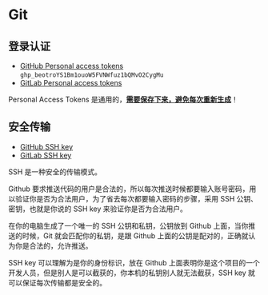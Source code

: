 # Git

## 登录认证

- [GitHub Personal access tokens](https://github.com/settings/tokens) `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`
- [GitLab Personal access tokens]()

Personal Access Tokens 是通用的，<u>**需要保存下来，避免每次重新生成**</u>！

## 安全传输
- [GitHub SSH key](https://github.com/settings/keys)
- [GitLab SSH key]()

SSH 是一种安全的传输模式。

Github 要求推送代码的用户是合法的，所以每次推送时候都要输入账号密码，用以验证你是否为合法用户，为了省去每次都要输入密码的步骤，采用 SSH 公钥、密钥，也就是你说的 SSH key 来验证你是否为合法用户。

在你的电脑生成了一个唯一的 SSH 公钥和私钥，公钥放到 Github 上面，当你推送的时候，Git 就会匹配你的私钥，是跟 Github 上面的公钥是配对的，正确就认为你是合法的，允许推送。

SSH key 可以理解为是你的身份标识，放在 Github 上面表明你是这个项目的一个开发人员，但是别人是可以截获的，你本机的私钥别人就无法截获，SSH key 就可以保证每次传输都是安全的。
